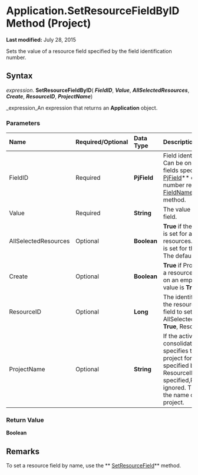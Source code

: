
# Application.SetResourceFieldByID Method (Project)

 **Last modified:** July 28, 2015

Sets the value of a resource field specified by the field identification number.

## Syntax

 _expression_. **SetResourceFieldByID**( **_FieldID_**,  **_Value_**,  **_AllSelectedResources_**,  **_Create_**,  **_ResourceID_**,  **_ProjectName_**)

 _expression_An expression that returns an  **Application** object.


### Parameters



|**Name**|**Required/Optional**|**Data Type**|**Description**|
|:-----|:-----|:-----|:-----|
|FieldID|Required| **PjField**|Field identification number. Can be one of the resource fields specified by a  ** [PjField](f0df0929-921c-1f33-ab42-192efdaeb64d.md)** constant or a number returned by the ** [FieldNameToFieldConstant](0830db06-22a7-3ca5-c9ca-f9efbc360767.md)** method.|
|Value|Required| **String**|The value of the resource field.|
|AllSelectedResources|Optional| **Boolean**| **True** if the value of the field is set for all selected resources. **False** if the value is set for the active resource. The default value is **False**.|
|Create|Optional| **Boolean**| **True** if Project should create a resource if the active cell is on an empty row. The default value is **True**.|
|ResourceID|Optional| **Long**|The identification number of the resource containing the field to set. If AllSelectedResources is  **True**, ResourceID is ignored.|
|ProjectName|Optional| **String**|If the active project is a consolidated project, specifies the name of the project for the resource specified by ResourceID. If ResourceID is not specified,ProjectName is ignored. The default value is the name of the active project.|

### Return Value

 **Boolean**


## Remarks

To set a resource field by name, use the  ** [SetResourceField](fbf71bbe-86cc-c53c-a0c3-0df288e2b480.md)** method.

